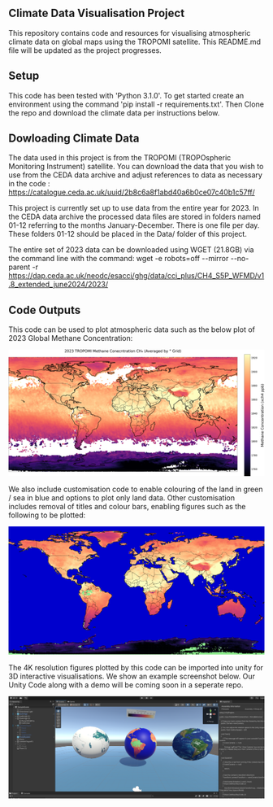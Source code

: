 ## Climate Data Visualisation Project
This repository contains code and resources for visualising atmospheric climate data on global maps using the TROPOMI satellite.
This README.md file will be updated as the project progresses. 

## Setup
This code has been tested with 'Python 3.1.0'. 
To get started create an environment using the command 'pip install -r requirements.txt'.
Then Clone the repo and download the climate data per instructions below.

## Dowloading Climate Data 
The data used in this project is from the TROPOMI (TROPOspheric Monitoring Instrument) satellite. 
You can download the data that you wish to use from the CEDA data archive and adjust references to data as necessary in the code :  https://catalogue.ceda.ac.uk/uuid/2b8c6a8f1abd40a6b0ce07c40b1c57ff/ 

This project is currently set up to use data from the entire year for 2023.
In the CEDA data archive the processed data files are stored in folders named 01-12 referring to the months January-December. 
There is one file per day. 
These folders 01-12 should be placed in the Data/ folder of this project. 

The entire set of 2023 data can be downloaded using WGET (21.8GB) via the command line with the command: 
 wget -e robots=off --mirror --no-parent -r https://dap.ceda.ac.uk/neodc/esacci/ghg/data/cci_plus/CH4_S5P_WFMD/v1.8_extended_june2024/2023/ 


 ## Code  Outputs

 This code can be used to plot atmospheric data such as the below plot of 2023 Global Methane Concentration: 

![Global Methane Plot](Figures/Example_Figures/2023_xch4.png)

 We also include customisation code to enable colouring of the land in green / sea in blue and options to plot only land data. 
 Other customisation includes removal of titles and colour bars, enabling figures such as the following to be plotted: 

![Global Methane Plot Custom Sea No Title](Figures/Example_Figures/2023_land_sea_coloured_no_colour_bar_xch4.png)

The 4K resolution figures plotted by this code can be imported into unity for 3D interactive visualisations. We show an example screenshot below. 
Our Unity Code along with a demo will be coming soon in a seperate repo. 

![Unity Project Example SC](Figures/Example_Figures/Unity_Project_Example_SC.png)

